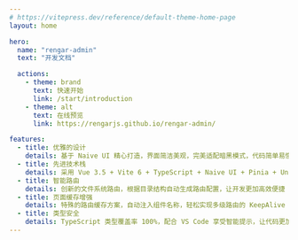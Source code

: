 ```yaml
---
# https://vitepress.dev/reference/default-theme-home-page
layout: home

hero:
  name: "rengar-admin"
  text: "开发文档"

  actions:
    - theme: brand
      text: 快速开始
      link: /start/introduction
    - theme: alt
      text: 在线预览
      link: https://rengarjs.github.io/rengar-admin/

features:
  - title: 优雅的设计
    details: 基于 Naive UI 精心打造，界面简洁美观，完美适配暗黑模式，代码简单易懂
  - title: 先进技术栈
    details: 采用 Vue 3.5 + Vite 6 + TypeScript + Naive UI + Pinia + UnoCSS 等前沿技术
  - title: 智能路由
    details: 创新的文件系统路由，根据目录结构自动生成路由配置，让开发更加高效便捷
  - title: 页面缓存增强
    details: 特殊的路由缓存方案，自动注入组件名称，轻松实现多级路由的 KeepAlive 功能
  - title: 类型安全
    details: TypeScript 类型覆盖率 100%，配合 VS Code 享受智能提示，让代码更加健壮可靠
---
```

